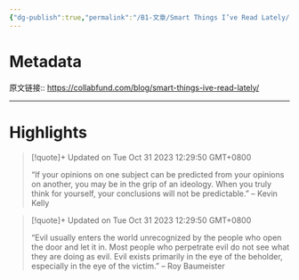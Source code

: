 ```yaml
---
{"dg-publish":true,"permalink":"/B1-文章/Smart Things I’ve Read Lately/"}
---
```



# Metadata

原文链接:: https://collabfund.com/blog/smart-things-ive-read-lately/

---

# Highlights

> [!quote]+ Updated on Tue Oct 31 2023 12:29:50 GMT+0800
>
> “If your opinions on one subject can be predicted from your opinions on another, you may be in the grip of an ideology. When you truly think for yourself, your conclusions will not be predictable.” – Kevin Kelly

> [!quote]+ Updated on Tue Oct 31 2023 12:29:50 GMT+0800
>
> “Evil usually enters the world unrecognized by the people who open the door and let it in. Most people who perpetrate evil do not see what they are doing as evil. Evil exists primarily in the eye of the beholder, especially in the eye of the victim.” – Roy Baumeister
